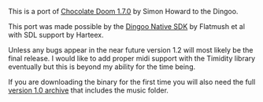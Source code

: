 This is a port of <a href='http://www.chocolate-doom.org'>Chocolate Doom 1.7.0</a> by Simon Howard to the Dingoo.

This port was made possible by the <a href='http://code.google.com/p/dingoo-sdk/'>Dingoo Native SDK</a> by Flatmush et al with SDL support by Harteex.

Unless any bugs appear in the near future version 1.2 will most likely be the final release.  I would like to add proper midi support with the Timidity library eventually but this is beyond my ability for the time being.

If you are downloading the binary for the first time you will also need the full <a href='http://code.google.com/p/dooom/downloads/detail?name=Dooom%201.0%20binary.zip&can=2&q='>version 1.0 archive</a> that includes the music folder.